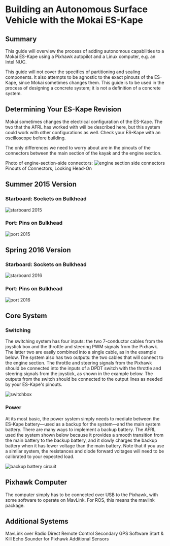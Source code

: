 # Building an Autonomous Surface Vehicle with the Mokai ES-Kape

## Summary
This guide will overview the process of adding autonomous capabilities to a Mokai ES-Kape using a Pixhawk autopilot and a Linux computer, e.g. an Intel NUC.

This guide will not cover the specifics of partitioning and sealing components. It also attempts to be agnostic to the exact pinouts of the ES-Kape, since Mokai sometimes changes them. This guide is to be used in the process of designing a concrete system; it is not a definition of a concrete system.

## Determining Your ES-Kape Revision
Mokai sometimes changes the electrical configuration of the ES-Kape. The two that the AFRL has worked with will be described here, but this system could work with other configurations as well. Check your ES-Kape with an oscilloscope before building.

The only differences we need to worry about are in the pinouts of the connectors between the main section of the kayak and the engine section.

Photo of engine-section-side connectors:
![engine section side connectors](https://github.com/18r441m/afrl-data/blob/research/research/autonomous_mokai/images/Amphenol7FM.png?raw=true)
Pinouts of Connectors, Looking Head-On

## Summer 2015 Version
### Starboard: Sockets on Bulkhead
![starboard 2015](https://github.com/18r441m/afrl-data/blob/research/research/autonomous_mokai/images/starboard.png?raw=true)

### Port: Pins on Bulkhead
![port 2015](https://github.com/18r441m/afrl-data/blob/research/research/autonomous_mokai/images/bulkhead.png?raw=true)

## Spring 2016 Version
### Starboard: Sockets on Bulkhead
![starboard 2016](https://github.com/18r441m/afrl-data/blob/research/research/autonomous_mokai/images/starboard_2016.png?raw=true)

### Port: Pins on Bulkhead
![port 2016](https://github.com/18r441m/afrl-data/blob/research/research/autonomous_mokai/images/bulkhead_2016.png?raw=true)

## Core System
### Switching
The switching system has four inputs: the two 7-conductor cables from the joystick box and the throttle and steering PWM signals from the Pixhawk. The latter two are easily combined into a single cable, as in the example below. The system also has two outputs: the two cables that will connect to the engine section. The throttle and steering signals from the Pixhawk should be connected into the inputs of a DPDT switch with the throttle and steering signals from the joystick, as shown in the example below. The outputs from the switch should be connected to the output lines as needed by your ES-Kape's pinouts.



![switchbox](https://github.com/18r441m/afrl-data/blob/research/research/autonomous_mokai/images/SwitchBox2.2.png?raw=true)

### Power
At its most basic, the power system simply needs to mediate between the ES-Kape battery—used as a backup for the system—and the main system battery. There are many ways to implement a backup battery. The AFRL used the system shown below because it provides a smooth transition from the main battery to the backup battery, and it slowly charges the backup battery when it has lower voltage than the main battery. Note that if you use a similar system, the resistances and diode forward voltages will need to be calibrated to your expected load.

![backup battery circuit](https://github.com/18r441m/afrl-data/blob/research/research/autonomous_mokai/images/BackupBatteryCircuit2.1.png?raw=true)

## Pixhawk Computer
The computer simply has to be connected over USB to the Pixhawk, with some software to operate on MavLink. For ROS, this means the mavlink package.

## Additional Systems
MavLink over Radio
Direct Remote Control
Secondary GPS
Software Start & Kill
Echo Sounder for Pixhawk
Additional Sensors